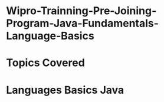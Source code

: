# Wipro-Trainning-Pre-Joining-Program-Java-Fundamentals-Language-Basics
# Topics Covered 
# Languages Basics Java
